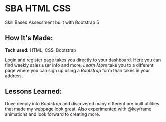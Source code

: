 # SBA HTML CSS
Skill Based Assessment built with Bootstrap 5 

## How It's Made:

**Tech used:** HTML, CSS, Bootstrap

Login and register page takes you directly to your dashboard. Here you can find weekly sales user info and more. *Learn More* take you to a different page where you can sign up using a *Bootstrap* form than takes in your address.

## Lessons Learned:

Dove deeply into *Bootstrap* and discovered many different pre built utilities that made my webpage look great. Also experimented with @keyframe animations and look forward to creating more.

